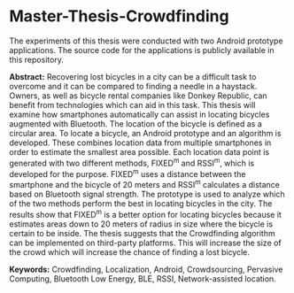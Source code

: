 # Master-Thesis-Crowdfinding
The experiments of this thesis were conducted with two Android prototype applications. The source code for the applications is publicly available in this  repository.

**Abstract:**
Recovering lost bicycles in a city can be a difficult task to overcome and it can be compared to finding a needle in a haystack. Owners, as well as bicycle rental companies like Donkey Republic, can benefit from technologies which can aid in this task. This thesis will examine how smartphones automatically can assist in locating bicycles augmented with Bluetooth. The location of the bicycle is defined as a circular area. To locate a bicycle, an Android prototype and an algorithm is developed. These combines location data from multiple smartphones in order to estimate the smallest area possible. Each location data point is generated with two different methods, FIXED<sup>m</sup> and RSSI<sup>m</sup>, which is developed for the purpose. FIXED<sup>m</sup> uses a distance between the smartphone and the bicycle of 20 meters and RSSI<sup>m</sup> calculates a distance based on Bluetooth signal strength. The prototype is used to analyze which of the two methods perform the best in locating bicycles in the city. The results show that FIXED<sup>m</sup> is a better option for locating bicycles because it estimates areas down to 20 meters of radius in size where the bicycle is certain to be inside. The thesis suggests that the Crowdfinding algorithm can be implemented on third-party platforms. This will increase the size of the crowd which will increase the chance of finding a lost bicycle.

**Keywords:** 
Crowdfinding, Localization, Android, Crowdsourcing, Pervasive Computing, Bluetooth Low Energy, BLE, RSSI, Network-assisted location.
